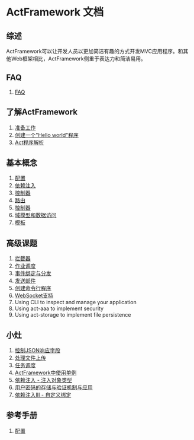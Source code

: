 # ActFramework 文档


## 综述

ActFramework可以让开发人员以更加简洁有趣的方式开发MVC应用程序。和其他Web框架相比，ActFramework侧重于表达力和简洁易用。

## FAQ

1. [FAQ](faq.md)

## 了解ActFramework

1. [准备工作](get_start.md#prerequisites)
1. [创建一个"Hello world"程序](get_start.md#create_hello_world_app)
1. [Act程序解析](get_start.md#anatomy)

## 基本概念

1. [配置](configuration.md)
1. [依赖注入](di.md)
1. [控制器](controller.md)
1. [路由](routing.md)
1. [控制器](controller.md)
1. [域模型和数据访问](model.md)
1. [模板](templating.md)

## 高级课题

1. [拦截器](interceptor.md)
1. [作业调度](job.md)
1. [事件绑定与分发](event.md)
1. [发送邮件](email.md)
1. [创建命令行程序](cli.md)
1. [WebSocket支持](websocket.md)
1. Using CLI to inspect and manage your application
1. Using act-aaa to implement security
1. Using act-storage to implement file persistence

## 小灶

1. [控制JSON响应字段](recipe/json-response.md)
1. [处理文件上传](recipe/file-upload.md)
1. [任务调度](recipe/job-schedule.md)
1. [ActFramework中使用单例](recipe/singleton.md)
1. [依赖注入 - 注入对象类型](recipe/di-inject-type.md)
1. [用户密码的存储与验证机制与应用](recipe/user-password-hash.md)
1. [依赖注入III - 自定义绑定](recipe/di-binding.md)

## 参考手册

1. [配置](configuration.md)

